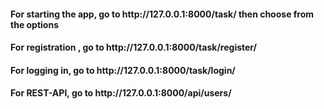 <h4>For starting the app, go to http://127.0.0.1:8000/task/ then choose from the options</h4>
<h4>For registration , go to http://127.0.0.1:8000/task/register/</h4>
<h4>For logging in, go to http://127.0.0.1:8000/task/login/</h4>
<h4>For REST-API, go to http://127.0.0.1:8000/api/users/</h4>
